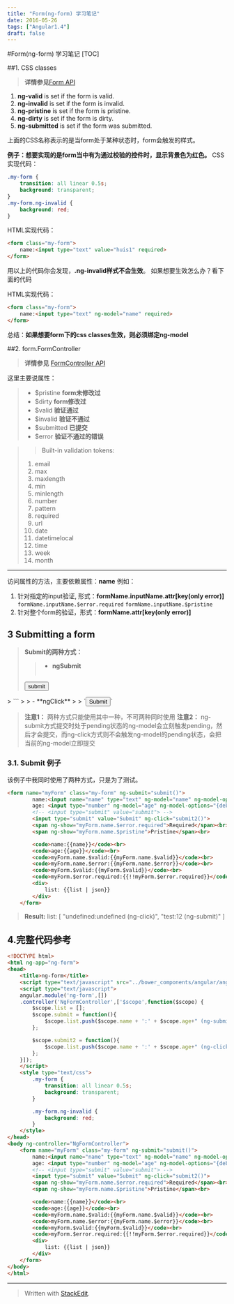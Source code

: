 ```yaml
---
title: "Form(ng-form) 学习笔记"
date: 2016-05-26
tags: ["Angular1.4"]
draft: false
---
```

#Form(ng-form) 学习笔记
[TOC]

##1. CSS classes

> **详情参见**[Form API](https://docs.angularjs.org/api/ng/directive/form)

1. **ng-valid** is set if the form is valid.
2. **ng-invalid** is set if the form is invalid.
3. **ng-pristine** is set if the form is pristine.
4. **ng-dirty** is set if the form is dirty.
5. **ng-submitted** is set if the form was submitted.

上面的CSS名称表示的是当form处于某种状态时，form会触发的样式。

**例子：想要实现的是form当中有为通过校验的控件时，显示背景色为红色。**
CSS实现代码：
```css
.my-form {
	transition: all linear 0.5s;
	background: transparent;
}
.my-form.ng-invalid {
	background: red;
}
```
HTML实现代码：
```html
<form class="my-form">
	name:<input type="text" value="huis1" required>
</form>
```
用以上的代码你会发现，**.ng-invalid样式不会生效**。
如果想要生效怎么办？看下面的代码

HTML实现代码：
```html
<form class="my-form">
	name:<input type="text" ng-model="name" required>
</form>
```
总结：**如果想要form下的css classes生效，则必须绑定ng-model**

##2. form.FormController

> **详情参见** [FormController API](https://docs.angularjs.org/api/ng/type/form.FormController)

这里主要说属性：
> - $pristine         **form未修改过**
> - $dirty              **form修改过**
> - $valid              **验证通过**
> - $invalid           **验证不通过**
> - $submitted      **已提交**
> - $error              **验证不通过的错误**

> > Built-in validation tokens:
> 1. email
> 2. max
> 3. maxlength
> 4. min
> 5. minlength
> 6. number
> 7. pattern
> 8. required
> 9. url
> 10. date
> 11. datetimelocal
> 12. time
> 13. week
> 14. month

--------
访问属性的方法，主要依赖属性：**name**
例如：
1. 针对指定的input验证, 形式：**formName.inputName.attr[key(only error)]**
`formName.inputName.$error.required` `formName.inputName.$pristine`
2. 针对整个form的验证，形式：**formName.attr[key(only error)]**

## 3 Submitting a form

> **Submit的两种方式：**
> > - **ngSubmit**
> > ```html
> <form name="myForm" class="my-form" ng-submit="submit()"><input type="submit" value="submit">
</form>
> ```
> > - **ngClick**
> > `<input type="submit" value="Submit" ng-click="submit2()">`

> **注意1：** 两种方式只能使用其中一种，不可两种同时使用
> **注意2：** ng-submit方式提交时处于pending状态的ng-model会立刻触发pending，然后才会提交，而ng-click方式则不会触发ng-model的pending状态，会把当前的ng-model立即提交

### 3.1. Submit 例子
该例子中我同时使用了两种方式，只是为了测试。
```html
<form name="myForm" class="my-form" ng-submit="submit()">
		name:<input name="name" type="text" ng-model="name" ng-model-options="{debounce:2000}" required>
		age: <input type="number" ng-model="age" ng-model-options="{debounce:2000}" required>
		<!-- <input type="submit" value="submit"> -->
		<input type="submit" value="Submit" ng-click="submit2()">
		<span ng-show="myForm.name.$error.required">Required</span><br>
		<span ng-show="myForm.name.$pristine">Pristine</span><br>

		<code>name:{{name}}</code><br>
		<code>age:{{age}}</code><br>
		<code>myForm.name.$valid:{{myForm.name.$valid}}</code><br>
		<code>myForm.name.$error:{{myForm.name.$error}}</code><br>
		<code>myForm.$valid:{{myForm.$valid}}</code><br>
		<code>myForm.$error.required:{{!!myForm.$error.required}}</code><br>
		<div>
			list: {{list | json}}
		</div>
	</form>
```
> **Result:**
> list: [ "undefined:undefined (ng-click)", "test:12 (ng-submit)" ]

## 4.完整代码参考
```html
<!DOCTYPE html>
<html ng-app="ng-form">
<head>
	<title>ng-form</title>
	<script type="text/javascript" src="../bower_components/angular/angular.js"></script>
	<script type="text/javascript">
	angular.module('ng-form',[])
	.controller('NgFormController',['$scope',function($scope) {
		$scope.list = [];
		$scope.submit = function(){
			$scope.list.push($scope.name + ':' + $scope.age+" (ng-submit)");
		};

		$scope.submit2 = function(){
			$scope.list.push($scope.name + ':' + $scope.age+" (ng-click)");
		};
	}]);
	</script>
	<style type="text/css">
		.my-form {
			transition: all linear 0.5s;
			background: transparent;
		}

		.my-form.ng-invalid {
			background: red;
		}
	</style>
</head>
<body ng-controller="NgFormController">
	<form name="myForm" class="my-form" ng-submit="submit()">
		name:<input name="name" type="text" ng-model="name" ng-model-options="{debounce:2000}" required>
		age: <input type="number" ng-model="age" ng-model-options="{debounce:2000}" required>
		<!-- <input type="submit" value="submit"> -->
		<input type="submit" value="Submit" ng-click="submit2()">
		<span ng-show="myForm.name.$error.required">Required</span><br>
		<span ng-show="myForm.name.$pristine">Pristine</span><br>

		<code>name:{{name}}</code><br>
		<code>age:{{age}}</code><br>
		<code>myForm.name.$valid:{{myForm.name.$valid}}</code><br>
		<code>myForm.name.$error:{{myForm.name.$error}}</code><br>
		<code>myForm.$valid:{{myForm.$valid}}</code><br>
		<code>myForm.$error.required:{{!!myForm.$error.required}}</code><br>
		<div>
			list: {{list | json}}
		</div>
	</form>
</body>
</html>
```

---------
> Written with [StackEdit](https://stackedit.io/).